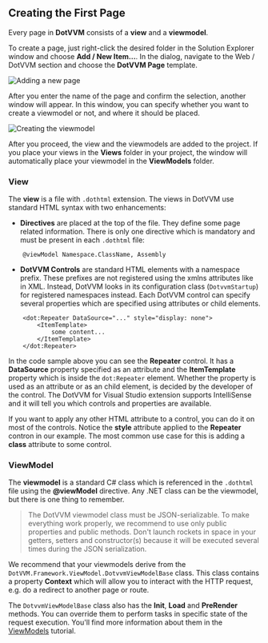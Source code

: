 ## Creating the First Page

Every page in **DotVVM** consists of a **view** and a **viewmodel**. 

To create a page, just right-click the desired folder in the Solution Explorer window and choose **Add / New Item...**.
In the dialog, navigate to the Web / DotVVM section and choose the **DotVVM Page** template.

<img src="{imageDir}basics-first-page-img1.png" alt="Adding a new page" />

After you enter the name of the page and confirm the selection, another window will appear. In this window, you can specify whether you want 
to create a viewmodel or not, and where it should be placed.

<img src="{imageDir}basics-first-page-img2.png" alt="Creating the viewmodel" />

After you proceed, the view and the viewmodels are added to the project. If you place your views in the **Views** folder in your project,
the window will automatically place your viewmodel in the **ViewModels** folder.


### View

The **view** is a file with `.dothtml` extension. The views in DotVVM use standard HTML syntax with two enhancements:

* **Directives** are placed at the top of the file. They define some page related information.
There is only one directive which is mandatory and must be present in each `.dothtml` file:

```DOTHTML    
    @viewModel Namespace.ClassName, Assembly
```

* **DotVVM Controls** are standard HTML elements with a namespace prefix. These prefixes are not registered using 
the xmlns attributes like in XML. Instead, DotVVM looks in its configuration class (`DotvvmStartup`) for registered namespaces instead.
Each DotVVM control can specify several properties which are specified using attributes or child elements.

```DOTHTML
    <dot:Repeater DataSource="..." style="display: none">
        <ItemTemplate>
            some content...
        </ItemTemplate>
    </dot:Repeater>
```

In the code sample above you can see the **Repeater** control. It has a **DataSource** property specified as an attribute
and the **ItemTemplate** property which is inside the `dot:Repeater` element. Whether the property is used as an
attribute or as an child element, is decided by the developer of the control. The DotVVM for Visual Studio extension supports IntelliSense
and it will tell you which controls and properties are available.

If you want to apply any other HTML attribute to a control, you can do it on most of the controls. Notice the **style** attribute applied to the 
**Repeater** contron in our example. The most common use case for this is adding a **class** attribute to some control.



### ViewModel

The **viewmodel** is a standard C# class which is referenced in the `.dothtml` file using the **@viewModel** directive. Any .NET class can 
be the viewmodel, but there is one thing to remember.

> The DotVVM viewmodel class must be JSON-serializable. To make everything work properly, we recommend to use only public properties and public methods.
Don't launch rockets in space in your getters, setters and constructor(s) because it will be executed several times during the JSON serialization.

We recommend that your viewmodels derive from the `DotVVM.Framework.ViewModel.DotvvmViewModelBase` class. This class contains a property **Context** 
which will allow you to interact with the HTTP request, e.g. do a redirect to another page or route.

The `DotvvmViewModelBase` class also has the **Init**, **Load** and **PreRender** methods. You can override them to perform tasks in specific state of
the request execution. You'll find more information about them in the [ViewModels](/docs/tutorials/basics-viewmodels/{branch}) tutorial.

